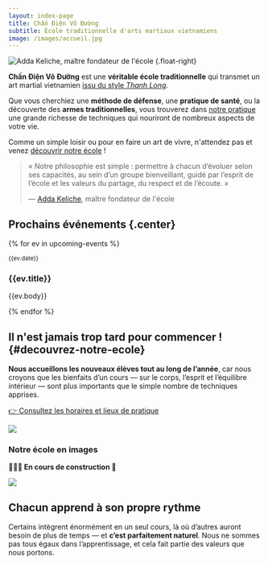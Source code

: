```yaml
---
layout: index-page
title: Chấn Điện Võ Đường
subtitle: École traditionnelle d'arts martiaux vietnamiens
image: /images/accueil.jpg
---
```


<section class="container">

![Adda Keliche, maître fondateur de l'école](/notre-ecole/adda2.jpg)
{.float-right}

**Chấn Điện Võ Đường** est une **véritable école traditionnelle** qui transmet
un art martial vietnamien [issu du style _Thanh Long_](/nos-racines).

Que vous cherchiez une **méthode de défense**, une **pratique de santé**, ou la
découverte des **armes traditionnelles**, vous trouverez dans
[notre pratique](/notre-pratique) une grande richesse de techniques qui
nouriront de nombreux aspects de votre vie.

Comme un simple loisir ou pour en faire un art de vivre, n'attendez pas et venez
[découvrir notre école](/notre-ecole) !

> « Notre philosophie est simple : permettre à chacun d’évoluer selon ses
> capacités, au sein d’un groupe bienveillant, guidé par l’esprit de l’école et
> les valeurs du partage, du respect et de l’écoute. »
>
> — [Adda Keliche](/notre-ecole/#le-fondateur), maître fondateur de l'école

</section>

<section class="container-fluid">

## Prochains événements {.center}

<div class="grid">

{% for ev in upcoming-events %}

<article class="news">
<small>{{ev.date}}</small>

### {{ev.title}}

{{ev.body}}

</article>

{% endfor %}

</section>

<section class="container">

<article class="hero" data-theme="dark">

<div>

## Il n'est jamais trop tard pour commencer ! {#decouvrez-notre-ecole}

**Nous accueillons les nouveaux élèves tout au long de l’année**, car nous
croyons que les bienfaits d’un cours — sur le corps, l’esprit et l’équilibre
intérieur — sont plus importants que le simple nombre de techniques apprises.

[👉 Consultez les horaires et lieux de pratique](/infos-pratiques)

</div>

![](/images/accueil.jpg)

</article>

</section>

<section class="container center">

### Notre école en images

**👷🏼‍♂️ En cours de construction 🚧**

</section>

<section class="container">

<article class="hero" data-theme="dark">

![](/images/accueil.jpg)

<div>

## Chacun apprend à son propre rythme

Certains intègrent énormément en un seul cours, là où d’autres auront besoin de
plus de temps — et **c’est parfaitement naturel**. Nous ne sommes pas tous égaux
dans l’apprentissage, et cela fait partie des valeurs que nous portons.

</div>

</article>

</section>
